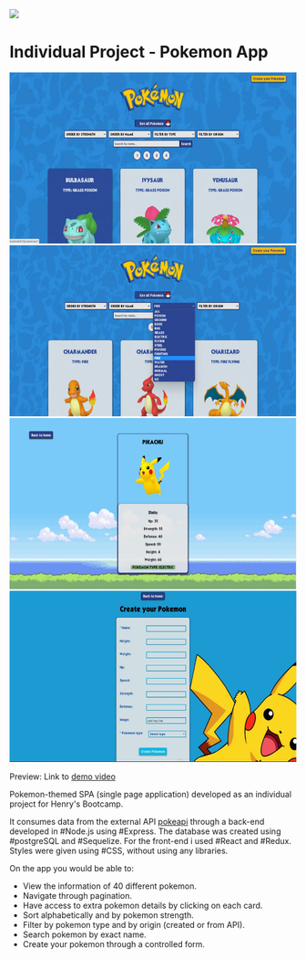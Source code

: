 <p align='left'>
    <img src='https://static.wixstatic.com/media/85087f_0d84cbeaeb824fca8f7ff18d7c9eaafd~mv2.png/v1/fill/w_160,h_30,al_c,q_85,usm_0.66_1.00_0.01/Logo_completo_Color_1PNG.webp' </img>
</p>

# Individual Project - Pokemon App

<p align="left">
  <img height="300" width= auto src="./Page1.jpeg" />
  <img height="300" width= auto src="./Page2.jpeg" />
  <img height="300" width= auto src="./Page3.jpeg" />
  <img height="300" width= auto src="./Page4.jpeg" />
</p>


Preview: Link to [demo video](https://youtu.be/ez-3Dd37sO8)

Pokemon-themed SPA (single page application) developed as an individual project for Henry's Bootcamp.

It consumes data from the external API [pokeapi](https://pokeapi.co/) through a back-end developed in #Node.js using #Express. The database was created using #postgreSQL and #Sequelize. 
For the front-end i used #React and #Redux. Styles were given using #CSS, without using any libraries.

On the app you would be able to:
- View the information of 40 different pokemon.
- Navigate through pagination.
- Have access to extra pokemon details by clicking on each card.
- Sort alphabetically and by pokemon strength.
- Filter by pokemon type and by origin (created or from API).
- Search pokemon by exact name.
- Create your pokemon through a controlled form.
  